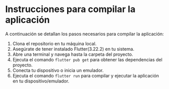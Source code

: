 # Instrucciones para compilar la aplicación

A continuación se detallan los pasos necesarios para compilar la aplicación:

1. Clona el repositorio en tu máquina local.
2. Asegúrate de tener instalado Flutter(3.22.2) en tu sistema.
3. Abre una terminal y navega hasta la carpeta del proyecto.
4. Ejecuta el comando `flutter pub get` para obtener las dependencias del proyecto.
5. Conecta tu dispositivo o inicia un emulador.
6. Ejecuta el comando `flutter run` para compilar y ejecutar la aplicación en tu dispositivo/emulador.



